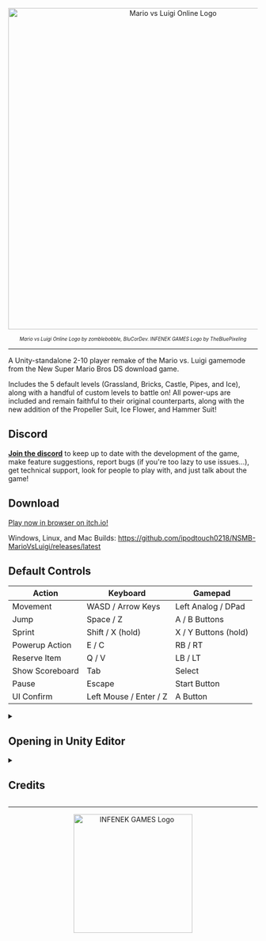 <p align="center">
  <a href="https://ipodtouch0218.itch.io/nsmb-mariovsluigi">
    <img src="https://raw.githubusercontent.com/ipodtouch0218/NSMB-MarioVsLuigi/refs/heads/nightly/Assets/Sprites/UI/Menu/title-vector.svg?raw=true" alt="Mario vs Luigi Online Logo" width="650px">
  </a>
</p>
<p align="center"><sub><sup><i>Mario vs Luigi Online Logo by zomblebobble, BluCorDev. INFENEK GAMES Logo by TheBluePixeling</i></sup></sub></p>

---

A Unity-standalone 2-10 player remake of the Mario vs. Luigi gamemode from the New Super Mario Bros DS download game. 

Includes the 5 default levels (Grassland, Bricks, Castle, Pipes, and Ice), along with a handful of custom levels to battle on! 
All power-ups are included and remain faithful to their original counterparts, along with the new addition of the Propeller Suit, Ice Flower, and Hammer Suit!

## Discord
[**Join the discord**](https://discord.gg/dgKVaUKpj5) to keep up to date with the development of the game, make feature suggestions, report bugs (if you're too lazy to use issues...), get technical support, look for people to play with, and just talk about the game!

## Download

[Play now in browser on itch.io!](https://ipodtouch0218.itch.io/nsmb-mariovsluigi)

Windows, Linux, and Mac Builds: https://github.com/ipodtouch0218/NSMB-MarioVsLuigi/releases/latest

## Default Controls
| Action | Keyboard | Gamepad |
| --- | --- | --- |
| Movement | WASD / Arrow Keys | Left Analog / DPad |
| Jump | Space / Z | A / B Buttons |
| Sprint | Shift / X (hold) | X / Y Buttons (hold) |
| Powerup Action | E / C | RB / RT |
| Reserve Item | Q / V | LB / LT |
| Show Scoreboard | Tab | Select |
| Pause | Escape | Start Button |
| UI Confirm | Left Mouse / Enter / Z | A Button |

<details>
  <summary><h2>Opening in Unity Editor</h2></summary>

1. Install Unity 6000.0.48f1 (or newer) via Unity Hub (Installs > Install Editor > Scroll to bottom, if you do not see the version of your choice here, switch to the "Archive" tab and open the "download archive" link)
2. Download and install [git](https://git-scm.com/downloads). Do NOT use the .zip download, as it will cause errors within Unity.
3. Open Command Prompt (Windows) or Terminal (MacOS / Linux)
4. Navigate to the folder you want the source code to be in using `cd <path>`. For example, `cd %USERPROFILE%\Documents` will save it in My Documents.
5. Clone the repository by running `git clone https://github.com/ipodtouch0218/NSMB-MarioVsLuigi.git` in the Command Prompt / Terminal
  - Optionally, [fork the repository](https://github.com/ipodtouch0218/NSMB-MarioVsLuigi/fork)
6. Open the project in Unity Hub (gray "Open" button in top right)
7. Change the Unity Editor to use your computer's platform in File > Build Settings
8. Create a build using "Build and Run" inside File > Build Settings, or Ctrl+B

</details>
<details>
  <summary><h2>Credits</h2></summary>
  
### Contributors:
* [amykaname](https://github.com/amykaname)
* [AprilShade](https://github.com/AprilShade)
* [ArianLust](https://github.com/ArianLust)
* [Atwer](https://github.com/AtwerJ)
* [Ave](https://github.com/AutumnLeafDev)
* [BluCorDev](https://github.com/BluCorDev)
* [Cubby Crazes](https://github.com/CubbyCrazes)
* [davart154](https://github.com/davart154)
* [DonKaiStorm](https://github.com/DonKaiStorm)
* [dotjp](https://github.com/windows10isnotavailable)
* [GithubSPerez](https://github.com/GithubSPerez)
* GradedWarrior
* [HyperC@T](https://github.com/SuperSonic392)
* [Jeffjewett27](https://github.com/Jeffjewett27)
* [KingKittyTurnip](https://github.com/KingKittyTurnip)
* [kittenchilly](https://github.com/kittenchilly)
* [Kraken](https://github.com/McKrak)
* [MiiBumm](https://github.com/MiiBumm)
* [mindnomad](https://github.com/mindnomad)
* Mixin
* Mizzierella
* [notossdekasaihassei](https://github.com/Amy54Desu)
* [Pordrack](https://github.com/Pordrack)
* [skarph](https://github.com/skarph)
* [Skillz](https://github.com/Skillz808)
* [TheMoogle](https://github.com/TheMoogle)
* [Tombuntu](https://github.com/ReXiSp)
* [VLC](https://github.com/vlcoo)
* [Windows10V](https://github.com/Windows10V1)
* [xFrostyCake123](https://github.com/xFrostyCake123)
* [Zest](https://github.com/zestydevy)
* _ZombleBobble

### Music:
* Cubby Crazes
* [RENREN](https://mistajub.bandcamp.com/)
* LiamNayru
* vincells

### Translators:
* 3UP *(ja-jp)*
* 6Alexis8 *(fr-fr)*
* Akselai *(zh-cn, zh-tw)*
* Aktan *(de-de)*
* AprilShade *(en-gb)*
* ArianLust *(de-de)*
* Atwer *(fr-FR)*
* Bilhal *(el-gr)*
* Cecilia *(es-es)*
* Davodio *(de-de)*
* Filipianosol *(pl-pl)*
* Floofdoge *(ar-eg)*
* Foxyyy *(es-la)*
* Freeze *(es-la)*
* HatsuneMiku *(pl-pl)*
* haywireghost *(es-la)*
* HD Erick Games *(pt-br)*
* Hyruyoshi *(fr-fr)*
* ibroekmahphone *(ru-ru)*
* Iketarou *(ja-jp)*
* IvythePoS *(es-la)*
* Kate Karui *(sv-sv)*
* Laxan3000 *(it-it)*
* LyroyTheToad *(it-it)*
* Maestrike *(it-it)*
* Maksymilian Król *(pl-pl)*
* marbo *(pt-br)*
* Mark19 *(es-es)*
* MasterMindo *(it-it)*
* Med Animations *(ar-eg)*
* Meddourk95 *(ar-eg)*
* Moddimation *(de-de)*
* miyavmeow *(tr-tr)*
* Mr-STF *(es-la)*
* MUI_Noam *(he-il)*
* notossdekasaihassei *(ja-jp)*
* ossdekasaihassei *(ja-jp)*
* Pedro Lunar *(es-la)*
* pixelated *(he-il)*
* SadeceZinzap *(tr-tr)*
* SlavaWOW *(ru-ru)*
* SLG64 *(es-la)*
* Snayp *(fr-fr)*
* Thebababois369 *(id-id)*
* Tombuntu *(ja-jp)*
* Windows10V *(pt-br)*
* vlco_o *(es-es, ro-ro)*

### QA Testing:
* AprilShade
* ArianLust
* Ave
* Cleeaf
* CreativeGhost
* Cubby Crazes
* Fawndue
* Grape
* Laxan3000
* MiiBumm
* mindnomad
* notossdekasaihassei
* TheCyVap
* Vinnnnnnny

### Level Design:
* Atwer
* Ave
* mindnomad
* Skarph
* TheCyVap
* VentureSonic
 
### Original Content:
* New Super Mario Bros.
* New Super Mario Bros. Wii
* New Super Mario Bros. 2
* Super Mario Maker 2

### Asset Rips:
* A Refracted Swindler (UI)
* ArianLust (Sound)
* Clougo (Tiles)
* Cubby Crazes (Sound)
* Demon2Warrior (Background)
* Double S (Models)
* Guywah (Fonts)
* Hiccup (Tiles)
* Jouv (Tiles)
* KartMakerBrosU (Models)
* Keira (Background)
* Luke Hackett (Sound)
* LukeWarnut (Sound)
* MiiBumm (Models/Sound)
* mindnomad (Tiles/Sound)
* Mr. C (Enemies)
* Mr-SUGOI (Tiles)
* Ohthatguy (Background)
* Poudink (Tiles)
* Ragey (Enemies)
* Skarph (Models/Sound)
* Someone (Tiles)
* Symbolcom (Tiles/Enemies)
* Techokami (Enemies)
* TeridaxXD001 (Models)
* Treeki (UI)
* VentureSonic (Background)
* vlco_o (Sound)
* xFrostyCake123 (Sound)

</details>

---
<p align="center">
  <a href="https://twitter.com/ipodtouch0218">
    <img src="https://raw.githubusercontent.com/ipodtouch0218/NSMB-MarioVsLuigi/refs/heads/nightly/Assets/Sprites/UI/Menu/logo.png" alt="INFENEK GAMES Logo" width="240px">
  </a>
</p>
